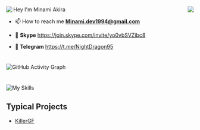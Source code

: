 <h1 align="center">
  <img align="left" src="https://visitor-badge.laobi.icu/badge?page_id=DarlingUUi.DarlingUUi" />
  <img align="right" src="https://img.shields.io/github/followers/DarlingUUi?label=Follow&style=social" />
</h1>
Hey I'm Minami Akira 

- 📫 How to reach me **Minami.dev1994@gmail.com**

- 💖 **Skype** https://join.skype.com/invite/yo0vbSVZibc8

- 💖 **Telegram** https://t.me/NightDragon95

<img height="10px" />

![GitHub Activity Graph](https://activity-graph.herokuapp.com/graph?username=DarlingUUi&bg_color=000000&color=edffff&line=00ffff&point=ffffff&area=true&hide_border=true&radius=11)

<h1 align="center"></h1>

![My Skills](https://skillicons.dev/icons?i=js,html,css,ts,nextjs,react,unity,tailwind,graphql,astro,nodejs,git,express,postgres)


## Typical Projects

- [KillerGF](https://killergf.com/)
